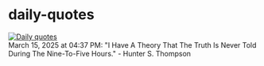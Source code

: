 # daily-quotes
[![Daily quotes](https://github.com/ceepu8/daily-quotes/actions/workflows/daily-quote.yml/badge.svg)](https://github.com/ceepu8/daily-quotes/actions/workflows/daily-quote.yml)<br/>
March 15, 2025 at 04:37 PM: "I Have A Theory That The Truth Is Never Told During The Nine-To-Five Hours." - Hunter S. Thompson
